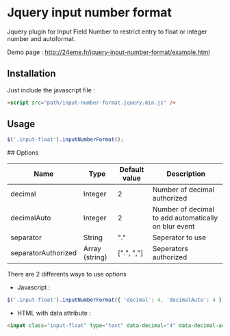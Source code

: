 # Jquery input number format

Jquery plugin for Input Field Number to restrict entry to float or integer number and autoformat.

Demo page : http://24eme.fr/jquery-input-number-format/example.html

## Installation

Just include the javascript file :

```html
<script src="path/input-number-format.jquery.min.js" />
```

## Usage

```javascript
$('.input-float').inputNumberFormat();
```

## Options

| Name                          | Type          | Default value | Description                                             |
| ----------------- | ------------- | ------------- | ------------------------------------------------------- |
| decimal | Integer       | 2             | Number of decimal authorized                         |
| decimalAuto | Integer       | 2             | Number of decimal to add automatically on blur event |
| separator | String        | "."           | Seperator to use                                        |
| separatorAuthorized  | Array (string)| [".", ","]    | Seperators authorized |

There are 2 differents ways to use options

* Javascript :

```javascript
$('.input-float').inputNumberFormat({ 'decimal': 4, 'decimalAuto': 4 });
```

* HTML with data attribute :

```html
<input class="input-float" type="text" data-decimal="4" data-decimal-auto="4" value="" />
```

